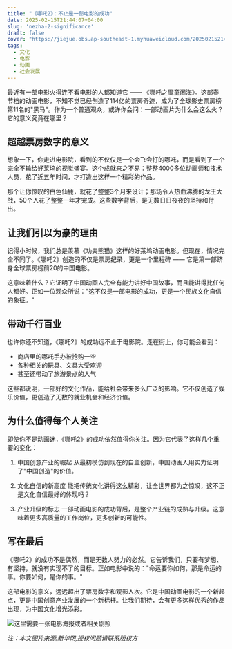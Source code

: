 ```yaml
---
title: "《哪吒2》：不止是一部电影的成功"
date: 2025-02-15T21:44:07+04:00
slug: 'nezha-2-significance'
draft: false
cover: "https://jiejue.obs.ap-southeast-1.myhuaweicloud.com/20250215214821941.webp"
tags:
  - 文化
  - 电影
  - 动画
  - 社会发展
---
```


最近有一部电影火得连不看电影的人都知道它 —— 《哪吒之魔童闹海》。这部春节档的动画电影，不知不觉已经创造了114亿的票房奇迹，成为了全球影史票房榜第11名的"黑马"。作为一个普通观众，或许你会问：一部动画片为什么会这么火？它的意义究竟在哪里？

<!--more-->

## 超越票房数字的意义

想象一下，你走进电影院，看到的不仅仅是一个会飞会打的哪吒，而是看到了一个完全不输给好莱坞的视觉盛宴。这个成就来之不易：整整4000多位动画师和技术人员，花了近五年时间，才打造出这样一个精彩的作品。

那个让你惊叹的白色仙鹿，就花了整整3个月来设计；那场令人热血沸腾的龙王大战，50个人花了整整一年才完成。这些数字背后，是无数日日夜夜的坚持和付出。

## 让我们引以为豪的理由

记得小时候，我们总是羡慕《功夫熊猫》这样的好莱坞动画电影。但现在，情况完全不同了。《哪吒2》创造的不仅是票房纪录，更是一个里程碑 —— 它是第一部跻身全球票房榜前20的中国电影。

这意味着什么？它证明了中国动画人完全有能力讲好中国故事，而且能讲得比任何人都好。正如一位观众所说："这不仅是一部电影的成功，更是一个民族文化自信的象征。"

## 带动千行百业

也许你还不知道，《哪吒2》的成功远不止于电影院。走在街上，你可能会看到：
- 商店里的哪吒手办被抢购一空
- 各种相关的玩具、文具大受欢迎
- 甚至还带动了旅游景点的人气

这些都说明，一部好的文化作品，能给社会带来多么广泛的影响。它不仅创造了娱乐价值，更创造了无数的就业机会和经济价值。

## 为什么值得每个人关注

即使你不是动画迷，《哪吒2》的成功依然值得你关注。因为它代表了这样几个重要的变化：

1. 中国创意产业的崛起
从最初模仿到现在的自主创新，中国动画人用实力证明了"中国创造"的价值。

2. 文化自信的新高度
能把传统文化讲得这么精彩，让全世界都为之惊叹，这不正是文化自信最好的体现吗？

3. 产业升级的标志
一部动画电影的成功背后，是整个产业链的成熟与升级。这意味着更多高质量的工作岗位，更多创新的可能性。

## 写在最后

《哪吒2》的成功不是偶然，而是无数人努力的必然。它告诉我们，只要有梦想、有坚持，就没有实现不了的目标。正如电影中说的："命运要你如何，那是命运的事。你要如何，是你的事。"

这部电影的意义，远远超出了票房数字和观影人次。它是中国动画电影的一个新起点，更是中国创意产业发展的一个新标杆。让我们期待，会有更多这样优秀的作品出现，为中国文化增光添彩。

![这里需要一张电影海报或者相关剧照](https://jiejue.obs.ap-southeast-1.myhuaweicloud.com/20250215215405328.webp)

_注：本文图片来源:新华网,授权问题请联系版权方_
